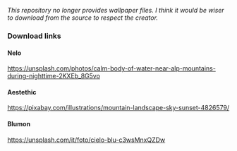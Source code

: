 <i>This repository no longer provides wallpaper files. I think it would be wiser to download from the source to respect the creator.</i>

### Download links

#### Nelo
https://unsplash.com/photos/calm-body-of-water-near-alp-mountains-during-nighttime-2KXEb_8G5vo

#### Aestethic
https://pixabay.com/illustrations/mountain-landscape-sky-sunset-4826579/

#### Blumon
https://unsplash.com/it/foto/cielo-blu-c3wsMnxQZDw

